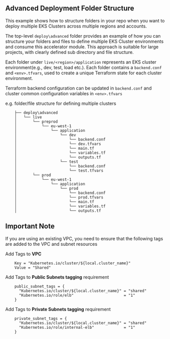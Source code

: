 ## Advanced Deployment Folder Structure

This example shows how to structure folders in your repo when you want to deploy multiple EKS Clusters across multiple regions and accounts.

The top-level `deploy\advanced` folder provides an example of how you can structure your folders and files to define multiple EKS Cluster environments and consume this accelerator module. This approach is suitable for large projects, with clearly defined sub directory and file structure.

Each folder under `live/<region>/application` represents an EKS cluster environment(e.g., dev, test, load etc.). Each folder contains a `backend.conf` and `<env>.tfvars`, used to create a unique Terraform state for each cluster environment.

Terraform backend configuration can be updated in `backend.conf` and cluster common configuration variables in `<env>.tfvars`

e.g. folder/file structure for defining multiple clusters

        ├── deploy\advanced
        │   └── live
        │       └── preprod
        │           └── eu-west-1
        │               └── application
        │                   └── dev
        │                       └── backend.conf
        │                       └── dev.tfvars
        │                       └── main.tf
        │                       └── variables.tf
        │                       └── outputs.tf
        │                   └── test
        │                       └── backend.conf
        │                       └── test.tfvars
        │       └── prod
        │           └── eu-west-1
        │               └── application
        │                   └── prod
        │                       └── backend.conf
        │                       └── prod.tfvars
        │                       └── main.tf
        │                       └── variables.tf
        │                       └── outputs.tf


## Important Note

If you are using an existing VPC, you need to ensure that the following tags are added to the VPC and subnet resources

Add Tags to **VPC**
```hcl
    Key = "Kubernetes.io/cluster/${local.cluster_name}"
    Value = "Shared"
```

Add Tags to **Public Subnets tagging** requirement
```hcl
    public_subnet_tags = {
      "Kubernetes.io/cluster/${local.cluster_name}" = "shared"
      "Kubernetes.io/role/elb"                      = "1"
    }
```

Add Tags to **Private Subnets tagging** requirement
```hcl
    private_subnet_tags = {
      "Kubernetes.io/cluster/${local.cluster_name}" = "shared"
      "Kubernetes.io/role/internal-elb"             = "1"
    }
```
